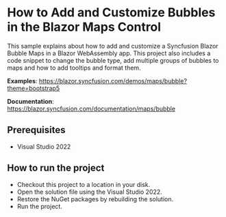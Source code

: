 # How to Add and Customize Bubbles in the Blazor Maps Control

This sample explains about how to add and customize a Syncfusion Blazor Bubble Maps in a Blazor WebAssembly app. This project also includes a code snippet to change the bubble type, add multiple groups of bubbles to maps and how to add tooltips and format them.

**Examples**: https://blazor.syncfusion.com/demos/maps/bubble?theme=bootstrap5

**Documentation**: https://blazor.syncfusion.com/documentation/maps/bubble

## Prerequisites

* Visual Studio 2022

## How to run the project

* Checkout this project to a location in your disk.
* Open the solution file using the Visual Studio 2022.
* Restore the NuGet packages by rebuilding the solution.
* Run the project.